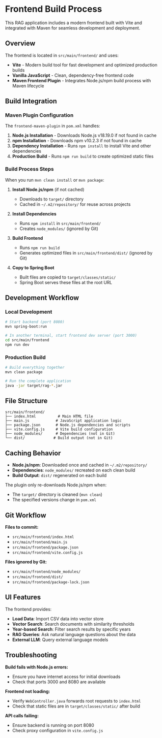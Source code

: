 # Frontend Build Process

This RAG application includes a modern frontend built with Vite and integrated with Maven for seamless development and deployment.

## Overview

The frontend is located in `src/main/frontend/` and uses:
- **Vite** - Modern build tool for fast development and optimized production builds
- **Vanilla JavaScript** - Clean, dependency-free frontend code
- **Maven Frontend Plugin** - Integrates Node.js/npm build process with Maven lifecycle

## Build Integration

### Maven Plugin Configuration

The `frontend-maven-plugin` in `pom.xml` handles:
1. **Node.js Installation** - Downloads Node.js v18.19.0 if not found in cache
2. **npm Installation** - Downloads npm v10.2.3 if not found in cache  
3. **Dependency Installation** - Runs `npm install` to install Vite and other dependencies
4. **Production Build** - Runs `npm run build` to create optimized static files

### Build Process Steps

When you run `mvn clean install` or `mvn package`:

1. **Install Node.js/npm** (if not cached)
   - Downloads to `target/` directory
   - Cached in `~/.m2/repository/` for reuse across projects

2. **Install Dependencies**
   - Runs `npm install` in `src/main/frontend/`
   - Creates `node_modules/` (ignored by Git)

3. **Build Frontend**
   - Runs `npm run build` 
   - Generates optimized files in `src/main/frontend/dist/` (ignored by Git)

4. **Copy to Spring Boot**
   - Built files are copied to `target/classes/static/`
   - Spring Boot serves these files at the root URL

## Development Workflow

### Local Development
```bash
# Start backend (port 8080)
mvn spring-boot:run

# In another terminal, start frontend dev server (port 3000)
cd src/main/frontend
npm run dev
```

### Production Build
```bash
# Build everything together
mvn clean package

# Run the complete application
java -jar target/rag-*.jar
```

## File Structure

```
src/main/frontend/
├── index.html          # Main HTML file
├── main.js            # JavaScript application logic
├── package.json       # Node.js dependencies and scripts
├── vite.config.js     # Vite build configuration
├── node_modules/      # Dependencies (not in Git)
└── dist/             # Build output (not in Git)
```

## Caching Behavior

- **Node.js/npm**: Downloaded once and cached in `~/.m2/repository/`
- **Dependencies**: `node_modules/` recreated on each clean build
- **Build Output**: `dist/` regenerated on each build

The plugin only re-downloads Node.js/npm when:
- The `target/` directory is cleaned (`mvn clean`)
- The specified versions change in `pom.xml`

## Git Workflow

**Files to commit:**
- `src/main/frontend/index.html`
- `src/main/frontend/main.js`
- `src/main/frontend/package.json`
- `src/main/frontend/vite.config.js`

**Files ignored by Git:**
- `src/main/frontend/node_modules/`
- `src/main/frontend/dist/`
- `src/main/frontend/package-lock.json`

## UI Features

The frontend provides:
- **Load Data**: Import CSV data into vector store
- **Vector Search**: Search documents with similarity thresholds
- **Year-based Search**: Filter search results by specific years
- **RAG Queries**: Ask natural language questions about the data
- **External LLM**: Query external language models

## Troubleshooting

**Build fails with Node.js errors:**
- Ensure you have internet access for initial downloads
- Check that ports 3000 and 8080 are available

**Frontend not loading:**
- Verify `WebController.java` forwards root requests to `index.html`
- Check that static files are in `target/classes/static/` after build

**API calls failing:**
- Ensure backend is running on port 8080
- Check proxy configuration in `vite.config.js`